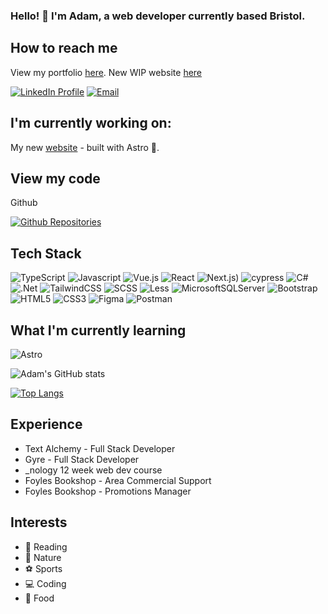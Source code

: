 ### Hello! 👋 I'm Adam, a web developer currently based Bristol.


## How to reach me

View my portfolio [here](https://adamdcosta.github.io/adam-dcosta-portfolio).
New WIP website [here](https://github.com/AdamDCosta/adam-dcosta-website)

[![LinkedIn Profile](https://img.shields.io/badge/LinkedIn-0077B5?style=for-the-badge&logo=linkedin&logoColor=white)](https://www.linkedin.com/in/adam-d-costa-a1750248/)
[![Email](https://img.shields.io/badge/Gmail-D14836?style=for-the-badge&logo=gmail&logoColor=white)](<mailto:adam.dcosta@googlemail.com>)

## I'm currently working on:

My new [website](https://github.com/AdamDCosta/adam-dcosta-website) - built with Astro 💪.


## View my code

Github

[![Github Repositories](https://img.shields.io/badge/GitHub-100000?style=for-the-badge&logo=github&logoColor=white)](https://github.com/AdamDCosta?tab=repositories)


## Tech Stack

![TypeScript](https://img.shields.io/badge/typescript-%23007ACC.svg?style=for-the-badge&logo=typescript&logoColor=white)
![Javascript](https://img.shields.io/badge/JavaScript-F7DF1E?style=for-the-badge&logo=javascript&logoColor=black)
![Vue.js](https://img.shields.io/badge/vuejs-%2335495e.svg?style=for-the-badge&logo=vuedotjs&logoColor=%234FC08D)
![React](https://img.shields.io/badge/React-20232A?style=for-the-badge&logo=react&logoColor=61DAFB)
![Next.js](https://img.shields.io/badge/Next-black?style=for-the-badge&logo=next.js&logoColor=white))
![cypress](https://img.shields.io/badge/-cypress-%23E5E5E5?style=for-the-badge&logo=cypress&logoColor=058a5e)
![C#](https://img.shields.io/badge/c%23-%23239120.svg?style=for-the-badge&logo=c-sharp&logoColor=white)
![.Net](https://img.shields.io/badge/.NET-5C2D91?style=for-the-badge&logo=.net&logoColor=white)
![TailwindCSS](https://img.shields.io/badge/tailwindcss-%2338B2AC.svg?style=for-the-badge&logo=tailwind-css&logoColor=white)
![SCSS](https://img.shields.io/badge/Sass-CC6699?style=for-the-badge&logo=sass&logoColor=white)
![Less](https://img.shields.io/badge/less-2B4C80?style=for-the-badge&logo=less&logoColor=white)
![MicrosoftSQLServer](https://img.shields.io/badge/Microsoft%20SQL%20Server-CC2927?style=for-the-badge&logo=microsoft%20sql%20server&logoColor=white)
![Bootstrap](https://img.shields.io/badge/bootstrap-%23563D7C.svg?style=for-the-badge&logo=bootstrap&logoColor=white)
![HTML5](https://img.shields.io/badge/HTML5-E34F26?style=for-the-badge&logo=html5&logoColor=white)
![CSS3](https://img.shields.io/badge/CSS3-1572B6?style=for-the-badge&logo=css3&logoColor=white)
![Figma](https://img.shields.io/badge/Figma-F24E1E?style=for-the-badge&logo=figma&logoColor=white)
![Postman](https://img.shields.io/badge/Postman-FF6C37?style=for-the-badge&logo=Postman&logoColor=white)

## What I'm currently learning

![Astro](https://img.shields.io/badge/astro-%232C2052.svg?style=for-the-badge&logo=astro&logoColor=white)

![Adam's GitHub stats](https://github-readme-stats.vercel.app/api?username=AdamDCosta&show_icons=true&theme=radical)

[![Top Langs](https://github-readme-stats.vercel.app/api/top-langs/?username=AdamDCosta)](https://github.com/AdamDCosta/github-readme-stats)


## Experience

- Text Alchemy - Full Stack Developer
- Gyre - Full Stack Developer
- _nology 12 week web dev course
- Foyles Bookshop - Area Commercial Support
- Foyles Bookshop - Promotions Manager


## Interests

- :open_book: Reading
- :evergreen_tree: Nature
- :soccer: Sports
- :computer: Coding
- :stuffed_flatbread: Food




<!--
**AdamDCosta/AdamDCosta** is a ✨ _special_ ✨ repository because its `README.md` (this file) appears on your GitHub profile.

Here are some ideas to get you started:

- 🔭 I’m currently working on ...
- 🌱 I’m currently learning ...
- 👯 I’m looking to collaborate on ...
- 🤔 I’m looking for help with ...
- 💬 Ask me about ...
- 📫 How to reach me: ...
- 😄 Pronouns: ...
- ⚡ Fun fact: ...
-->

